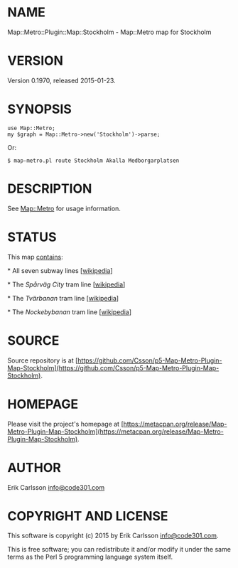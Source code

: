 # NAME

Map::Metro::Plugin::Map::Stockholm - Map::Metro map for Stockholm

# VERSION

Version 0.1970, released 2015-01-23.

# SYNOPSIS

    use Map::Metro;
    my $graph = Map::Metro->new('Stockholm')->parse;

Or:

    $ map-metro.pl route Stockholm Akalla Medborgarplatsen

# DESCRIPTION

See [Map::Metro](https://metacpan.org/pod/Map::Metro) for usage information.

# STATUS

This map [contains](https://metacpan.org/pod/Map::Metro::Plugin::Map::Stockholm):

\* All seven subway lines \[[wikipedia](https://en.wikipedia.org/wiki/Stockholm_metro)\]

\* The _Spårväg City_ tram line \[[wikipedia](https://en.wikipedia.org/wiki/Sp%C3%A5rv%C3%A4g_City)\]

\* The _Tvärbanan_ tram line \[[wikipedia](https://en.wikipedia.org/wiki/Nockebybanan)\]

\* The _Nockebybanan_ tram line \[[wikipedia](https://en.wikipedia.org/wiki/Tv%C3%A4rbanan)\]

# SOURCE

Source repository is at [https://github.com/Csson/p5-Map-Metro-Plugin-Map-Stockholm](https://github.com/Csson/p5-Map-Metro-Plugin-Map-Stockholm).

# HOMEPAGE

Please visit the project's homepage at [https://metacpan.org/release/Map-Metro-Plugin-Map-Stockholm](https://metacpan.org/release/Map-Metro-Plugin-Map-Stockholm).

# AUTHOR

Erik Carlsson <info@code301.com>

# COPYRIGHT AND LICENSE

This software is copyright (c) 2015 by Erik Carlsson <info@code301.com>.

This is free software; you can redistribute it and/or modify it under
the same terms as the Perl 5 programming language system itself.
